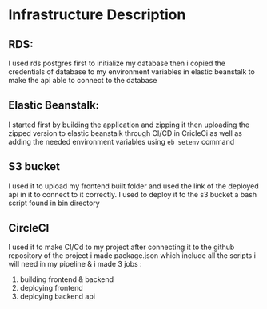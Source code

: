 # Infrastructure Description
## RDS:

I used rds postgres first to initialize my database then i copied the credentials of database
to my environment variables in elastic beanstalk to make the api able to connect to the database

## Elastic Beanstalk:

I started first by building the application and zipping it then uploading the zipped version to
elastic beanstalk through CI/CD in CricleCi as well as adding the needed environment variables
using `eb setenv` command

## S3 bucket

I used it to upload my frontend built folder and used the link of the deployed api in it to connect to it correctly.
I used to deploy it to the s3 bucket a bash script found in bin directory

## CircleCI

I used it to make CI/Cd to my project after connecting it to the github repository of the project i made
package.json which include all the scripts i will need in my pipeline & i made 3 jobs :

1. building frontend & backend
2. deploying frontend
3. deploying backend api
